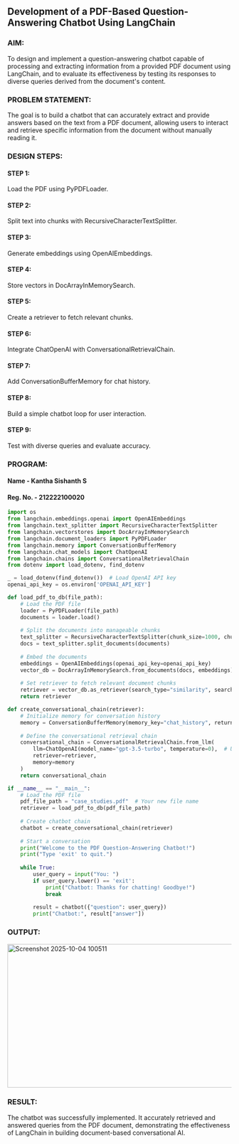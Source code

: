 ## Development of a PDF-Based Question-Answering Chatbot Using LangChain

### AIM:
To design and implement a question-answering chatbot capable of processing and extracting information from a provided PDF document using LangChain, and to evaluate its effectiveness by testing its responses to diverse queries derived from the document's content.

### PROBLEM STATEMENT:

The goal is to build a chatbot that can accurately extract and provide answers based on the text from a PDF document, allowing users to interact and retrieve specific information from the document without manually reading it.

### DESIGN STEPS:

#### STEP 1:
Load the PDF using PyPDFLoader.
#### STEP 2:
Split text into chunks with RecursiveCharacterTextSplitter.
#### STEP 3:
Generate embeddings using OpenAIEmbeddings.
#### STEP 4:
Store vectors in DocArrayInMemorySearch.
#### STEP 5:
Create a retriever to fetch relevant chunks.
#### STEP 6:
Integrate ChatOpenAI with ConversationalRetrievalChain.
#### STEP 7:
Add ConversationBufferMemory for chat history.
#### STEP 8:
Build a simple chatbot loop for user interaction.
#### STEP 9:
Test with diverse queries and evaluate accuracy.

### PROGRAM:

#### Name - Kantha Sishanth S
#### Reg. No. - 212222100020

```py
import os
from langchain.embeddings.openai import OpenAIEmbeddings
from langchain.text_splitter import RecursiveCharacterTextSplitter
from langchain.vectorstores import DocArrayInMemorySearch
from langchain.document_loaders import PyPDFLoader
from langchain.memory import ConversationBufferMemory
from langchain.chat_models import ChatOpenAI
from langchain.chains import ConversationalRetrievalChain
from dotenv import load_dotenv, find_dotenv

_ = load_dotenv(find_dotenv())  # Load OpenAI API key
openai_api_key = os.environ['OPENAI_API_KEY']

def load_pdf_to_db(file_path):
    # Load the PDF file
    loader = PyPDFLoader(file_path)
    documents = loader.load()
    
    # Split the documents into manageable chunks
    text_splitter = RecursiveCharacterTextSplitter(chunk_size=1000, chunk_overlap=150)
    docs = text_splitter.split_documents(documents)
    
    # Embed the documents
    embeddings = OpenAIEmbeddings(openai_api_key=openai_api_key)
    vector_db = DocArrayInMemorySearch.from_documents(docs, embeddings)
    
    # Set retriever to fetch relevant document chunks
    retriever = vector_db.as_retriever(search_type="similarity", search_kwargs={"k": 3})
    return retriever

def create_conversational_chain(retriever):
    # Initialize memory for conversation history
    memory = ConversationBufferMemory(memory_key="chat_history", return_messages=True)
    
    # Define the conversational retrieval chain
    conversational_chain = ConversationalRetrievalChain.from_llm(
        llm=ChatOpenAI(model_name="gpt-3.5-turbo", temperature=0),  # Using OpenAI Chat model
        retriever=retriever,
        memory=memory
    )
    return conversational_chain

if __name__ == "__main__":
    # Load the PDF file
    pdf_file_path = "case_studies.pdf"  # Your new file name
    retriever = load_pdf_to_db(pdf_file_path)
    
    # Create chatbot chain
    chatbot = create_conversational_chain(retriever)
    
    # Start a conversation
    print("Welcome to the PDF Question-Answering Chatbot!")
    print("Type 'exit' to quit.")
    
    while True:
        user_query = input("You: ")
        if user_query.lower() == 'exit':
            print("Chatbot: Thanks for chatting! Goodbye!")
            break
        
        result = chatbot({"question": user_query})
        print("Chatbot:", result["answer"])
```

### OUTPUT:

<img width="1272" height="323" alt="Screenshot 2025-10-04 100511" src="https://github.com/user-attachments/assets/5593949d-32f9-42f3-b511-a761731a627b" />


### RESULT:

The chatbot was successfully implemented. It accurately retrieved and answered queries from the PDF document, demonstrating the effectiveness of LangChain in building document-based conversational AI.

